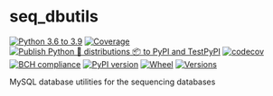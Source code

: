 # seq_dbutils
[![Python 3.6 to 3.9](https://github.com/BDI-pathogens/seq_dbutils/actions/workflows/python-versions.yml/badge.svg)](https://github.com/BDI-pathogens/seq_dbutils/actions/workflows/python-versions.yml)
[![Coverage](https://github.com/BDI-pathogens/seq_dbutils/actions/workflows/coverage.yml/badge.svg)](https://github.com/BDI-pathogens/seq_dbutils/actions/workflows/coverage.yml)
[![Publish Python 🐍 distributions 📦 to PyPI and TestPyPI](https://github.com/BDI-pathogens/seq_dbutils/actions/workflows/publish-to-test-pypi.yml/badge.svg)](https://github.com/BDI-pathogens/seq_dbutils/actions/workflows/publish-to-test-pypi.yml)
[![codecov](https://codecov.io/gh/BDI-pathogens/seq_dbutils/branch/main/graph/badge.svg?token=189LXC6MG3)](undefined)
[![BCH compliance](https://bettercodehub.com/edge/badge/BDI-pathogens/seq_dbutils?branch=main)](https://bettercodehub.com/)
[![PyPI version](https://badge.fury.io/py/seq-dbutils.svg)](https://badge.fury.io/py/seq-dbutils)
[![Wheel](https://img.shields.io/pypi/wheel/pronto?style=flat-square&maxAge=3600)](https://pypi.org/project/seq-dbutils/#files)
[![Versions](https://img.shields.io/pypi/pyversions/seq-dbutils.svg?style=flat-square&maxAge=3600)](https://pypi.org/project/seq-dbutils/#files)

MySQL database utilities for the sequencing databases
